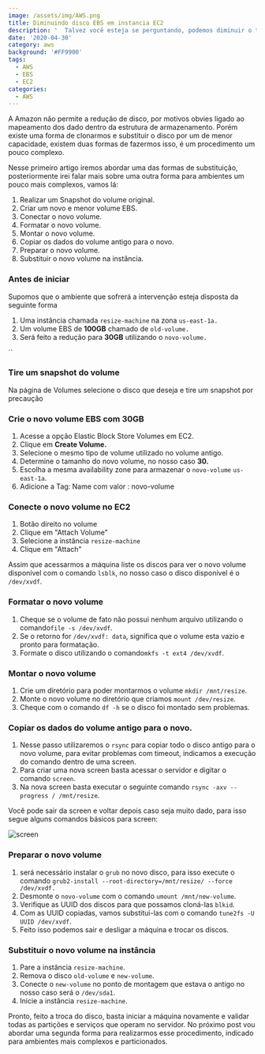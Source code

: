```yaml
---
image: /assets/img/AWS.png
title: Diminuindo disco EBS em instancia EC2
description: '  Talvez você esteja se perguntando, podemos diminuir o tamanho do volume do   EBS? A resposta é não. É impossível diminuir o tamanho do volume do EBS.   Quando você tem 100GB de EBS e decide modificá-lo para 30GB, você receberá um   erro. Mas não precisa se preocupar, existe uma forma de contornarmos e   aplicar reduções utilizando um disco menor.'
date: '2020-04-30'
category: aws
background: '#FF9900'
tags:
  - AWS
  - EBS
  - EC2
categories:
  - AWS
---
```

A Amazon não permite a redução de disco, por motivos obvies ligado ao mapeamento dos dado dentro da estrutura de armazenamento. Porém existe uma forma de clonarmos e substituir o disco por um de menor capacidade, existem duas formas de fazermos isso, é um procedimento um pouco complexo. 

Nesse primeiro artigo iremos abordar uma das formas de substituição, posteriormente irei falar mais sobre uma outra forma para ambientes um pouco mais complexos, vamos lá:

1. Realizar um Snapshot do volume original.
2. Criar um novo e menor volume EBS.
3. Conectar o novo volume.
4. Formatar o novo volume.
5. Montar o novo volume.
6. Copiar os dados do volume antigo para o novo.
7. Preparar o novo volume.
8. Substituir o novo volume na instância.

### Antes de iniciar

Supomos que o ambiente que sofrerá a intervenção esteja disposta da seguinte forma

1. Uma instância chamada `resize-machine` na zona `us-east-1a.`
2. Um volume EBS de **100GB** chamado de `old-volume.`
3. Será feito a redução para **30GB** utilizando o `novo-volume.`

``

### Tire um snapshot do volume

Na página de Volumes selecione o disco que deseja e tire um snapshot por precaução

### Crie o novo volume EBS com 30GB

1. Acesse a opção Elastic Block Store Volumes em EC2.
2. Clique em **Create Volume.**
3. Selecione o mesmo tipo de volume utilizado no volume antigo.
4. Determine o tamanho do novo volume, no nosso caso **30.**
5. Escolha a mesma availability zone para armazenar o `novo-volume` `us-east-1a`.
6. Adicione a Tag: Name com valor : novo-volume

### Conecte o novo volume no EC2

1. Botão direito no volume
2. Clique em "Attach Volume"
3. Selecione a instância `resize-machine`
4. Clique em "Attach"

Assim que acessarmos a máquina liste os discos para ver o novo volume disponível com o comando `lsblk`, no nosso caso o disco disponível é o `/dev/xvdf`.

### Formatar o novo volume

1. Cheque se o volume de fato não possui nenhum arquivo utilizando o comando`file -s /dev/xvdf`.
2. Se o retorno for `/dev/xvdf: data`, significa que o volume esta vazio e pronto para formatação.
3. Formate o disco utilizando o comando`mkfs -t ext4 /dev/xvdf`.

### Montar o novo volume

1. Crie um diretório para poder montarmos o volume `mkdir /mnt/resize`.
2. Monte o novo volume no diretório que criamos `mount /dev/resize`.
3. Cheque com o comando `df -h` se o disco foi montado sem problemas.

### Copiar os dados do volume antigo para o novo.

1. Nesse passo utilizaremos o `rsync` para copiar todo o disco antigo para o novo volume, para evitar problemas com timeout, indicamos a execução do comando dentro de uma screen.
2. Para criar uma nova screen basta acessar o servidor e digitar o comando `screen`.
3. Na nova screen basta executar o seguinte comando `rsync -axv --progress / /mnt/resize`.

Você pode sair da screen e voltar depois caso seja muito dado, para isso segue alguns comandos básicos para screen:

![screen](/assets/img/screen.png "screen")

### Preparar o novo volume

1. será necessário instalar o `grub` no novo disco, para isso execute o comando `grub2-install --root-directory=/mnt/resize/ --force /dev/xvdf.`
2. Desmonte o `novo-volume` com o comando `umount /mnt/new-volume`.
3. Verifique as UUID dos discos para que possamos cloná-las `blkid`.
4. Com as UUID copiadas, vamos substitui-las com o comando `tune2fs -U UUID /dev/xvdf`.
5. Feito isso podemos sair e desligar a máquina e trocar os discos. 

### Substituir o novo volume na instância

1. Pare a instância `resize-machine`.
2. Remova o disco `old-volume` e `new-volume`.
3. Conecte o `new-volume` no ponto de montagem que estava o antigo no nosso caso será o `/dev/sda1`.
4. Inicie a instância  `resize-machine`.

Pronto, feito a troca do disco, basta iniciar a máquina novamente e validar todas as partições e serviços que operam no servidor. No próximo post vou abordar uma segunda forma para realizarmos esse procedimento, indicado para ambientes mais complexos e particionados.
